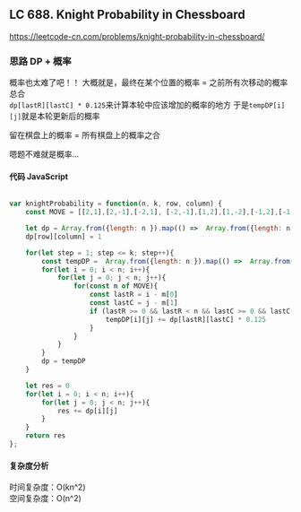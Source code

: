 ## LC 688. Knight Probability in Chessboard

https://leetcode-cn.com/problems/knight-probability-in-chessboard/


### 思路 DP + 概率
概率也太难了吧！！
大概就是，最终在某个位置的概率 = 之前所有次移动的概率总合  
`dp[lastR][lastC] * 0.125`来计算本轮中应该增加的概率的地方
于是`tempDP[i][j]`就是本轮更新后的概率

留在棋盘上的概率 = 所有棋盘上的概率之合

嗯题不难就是概率...
#### 代码 JavaScript

```JavaScript

var knightProbability = function(n, k, row, column) {
    const MOVE = [[2,1],[2,-1],[-2,1], [-2,-1],[1,2],[1,-2],[-1,2],[-1,-2]]

    let dp = Array.from({length: n }).map(() =>  Array.from({length: n }).fill(0))
    dp[row][column] = 1

    for(let step = 1; step <= k; step++){
        const tempDP =  Array.from({length: n }).map(() =>  Array.from({length: n }).fill(0))
        for(let i = 0; i < n; i++){
            for(let j = 0; j < n; j++){
                for(const m of MOVE){
                    const lastR = i - m[0]
                    const lastC = j - m[1]
                    if (lastR >= 0 && lastR < n && lastC >= 0 && lastC < n){
                        tempDP[i][j] += dp[lastR][lastC] * 0.125
                    }
                }
            }
        }
        dp = tempDP
    }

    let res = 0
    for(let i = 0; i < n; i++){
        for(let j = 0; j < n; j++){
            res += dp[i][j]
        }
    }
    return res
};
```

#### 复杂度分析
时间复杂度：O(kn^2)   
空间复杂度：O(n^2)